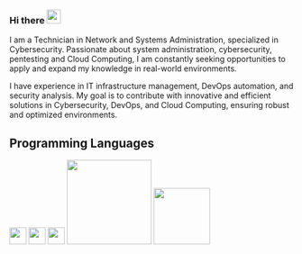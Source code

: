 ### Hi there <img src="https://media.giphy.com/media/hvRJCLFzcasrR4ia7z/giphy.gif" width="25px">
I am a Technician in Network and Systems Administration, specialized in Cybersecurity. Passionate about system administration, cybersecurity, pentesting and Cloud Computing, I am constantly seeking opportunities to apply and expand my knowledge in real-world environments.

I have experience in IT infrastructure management, DevOps automation, and security analysis. My goal is to contribute with innovative and efficient solutions in Cybersecurity, DevOps, and Cloud Computing, ensuring robust and optimized environments.
## Programming Languages
<img src = 'https://github.com/MarikIshtar007/MarikIshtar007/blob/master/images/python2.png' height='30'/> <img src = 'https://github.com/MarikIshtar007/MarikIshtar007/blob/master/images/sql.svg' width='30'/> <img src = 'https://github.com/MarikIshtar007/MarikIshtar007/blob/master/images/git.svg' width='30'/> <img src = 'https://img.shields.io/badge/bash_script-%23121011.svg?style=for-the-badge&logo=gnu-bash&logoColor=white' width='150'/> <img src = 'https://img.shields.io/badge/yaml-%23ffffff.svg?style=for-the-badge&logo=yaml&logoColor=151515' width='100'/>
 
<!--
**BushiCode47/BushiCode47** is a ✨ _special_ ✨ repository because its `README.md` (this file) appears on your GitHub profile.

Here are some ideas to get you started:
## Programming Languages

 
- 🔭 I’m currently working on ...
- 🌱 I’m currently learning ...
- 👯 I’m looking to collaborate on ...
- 🤔 I’m looking for help with ...
- 💬 Ask me about ...
- 📫 How to reach me: ...
- 😄 Pronouns: ...
- ⚡ Fun fact: ...
-->
